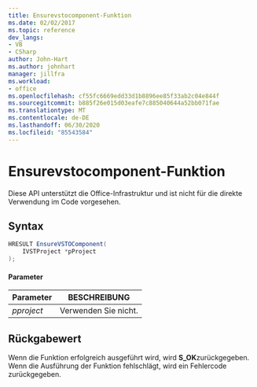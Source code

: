 ```yaml
---
title: Ensurevstocomponent-Funktion
ms.date: 02/02/2017
ms.topic: reference
dev_langs:
- VB
- CSharp
author: John-Hart
ms.author: johnhart
manager: jillfra
ms.workload:
- office
ms.openlocfilehash: cf55fc6669edd33d1b8896ee85f33ab2c04e844f
ms.sourcegitcommit: b885f26e015d03eafe7c885040644a52bb071fae
ms.translationtype: MT
ms.contentlocale: de-DE
ms.lasthandoff: 06/30/2020
ms.locfileid: "85543584"
---
```

# <a name="ensurevstocomponent-function"></a>Ensurevstocomponent-Funktion
  Diese API unterstützt die Office-Infrastruktur und ist nicht für die direkte Verwendung im Code vorgesehen.

## <a name="syntax"></a>Syntax

```csharp
HRESULT EnsureVSTOComponent(
    IVSTProject *pProject
);
```

#### <a name="parameters"></a>Parameter

|Parameter|BESCHREIBUNG|
|---------------|-----------------|
|*pproject*|Verwenden Sie nicht.|

## <a name="return-value"></a>Rückgabewert
 Wenn die Funktion erfolgreich ausgeführt wird, wird **S_OK**zurückgegeben. Wenn die Ausführung der Funktion fehlschlägt, wird ein Fehlercode zurückgegeben.
